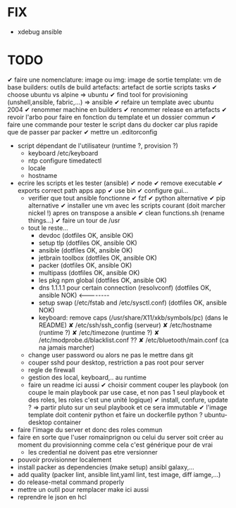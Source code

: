# FIX
- xdebug ansible

# TODO
✔ faire une nomenclature: 
    image ou img: image de sortie
    template: vm de base
    builders: outils de build
    artefacts: artefact de sortie
    scripts 
        tasks
✔ choose ubuntu vs alpine  => ubuntu
✔ find tool for provisioning (unshell,ansible, fabric,...) => ansible
✔ refaire un template avec ubuntu 2004
    ✔ renommer machine en builders
    ✔ renommer release en artefacts
✔ revoir l'arbo pour faire en fonction du template et un dossier commun
✔ faire une commande pour tester le script dans du docker car plus rapide que de passer par packer
✔ mettre un .editorconfig
- script dépendant de l'utilisateur (runtime ?, provision ?)
    - keyboard /etc/keyboard
    - ntp configure timedatectl
    - locale
    - hostname
- ecrire les scripts et les tester (ansible) 
    ✔ node
    ✔ remove executable 
    ✔ exports correct path apps app 
    ✔ use bin
    ✔ configure gui... 
    - verifier que tout ansible fonctionne 
        ✔ fzf 
        ✔ python alternative
        ✔ pip alternative
    ✔ installer une vm avec les scripts courant (doit marcher nickel !) apres on transpose a ansible
    ✔ clean functions.sh (rename things...)
    ✔ faire un tour de /usr
    - tout le reste... 
        - devdoc (dotfiles OK, ansible OK) 
        - setup tlp (dotfiles OK, ansible OK) 
        - ansible (dotfiles OK, ansible OK) 
        - jetbrain toolbox (dotfiles OK, ansible OK) 
        - packer (dotfiles OK, ansible OK) 
        - multipass (dotfiles OK, ansible OK) 
        - les pkg npm global (dotfiles OK, ansible OK) 
        - dns 1.1.1.1 pour certain connection (resolvconf) (dotfiles OK, ansible NOK) <--------
        - setup swap (/etc/fstab and /etc/sysctl.conf) (dotfiles OK, ansible NOK)
        - keyboard: remove caps (/usr/share/X11/xkb/symbols/pc) (dans le README)
        ✘ /etc/ssh/ssh_config (serveur)
        ✘ /etc/hostname (runtime ?)
        ✘ /etc/timezone (runtime ?)
        ✘ /etc/modprobe.d/blacklist.conf ??
        ✘ /etc/bluetooth/main.conf (ca na jamais marcher)
    - change user password ou alors ne pas le mettre dans git
    - couper sshd pour desktop, restriction a pas root pour server
    - regle de firewall
    - gestion des local, keyboard,.. au runtime
    - faire un readme ici aussi
✔ choisir comment couper les playbook (on coupe le main playbook par use case, et non pas 1 seul playbook et des roles, les roles c'est une unité logique)
    ✔ install, confure, update ? => partir pluto sur un seul playbook et ce sera immutable
✔ l'image template doit contenir python et faire un dockerfile python ? ubuntu-desktop container
- faire l'image du server et donc des roles commun
- faire en sorte que l'user romainprignon ou celui du server soit créer au moment du provisionning comme cela c'est générique pour de vrai
    - les credential ne doivent pas etre versionner
- pouvoir provisionner localement
- install packer as dependencies (make setup) ansibl galaxy,...
- add quality (packer lint, ansible lint,yaml lint, test image, diff iamge,...)
- do  release-metal command properly
- mettre un outil pour remplacer make ici aussi
- reprendre le json en hcl


